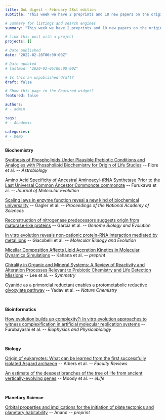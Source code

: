 ```yaml
---
title: OoL digest — February 28st edition
subtitle: "This week we have 2 preprints and 10 new papers on the origin of life, coming from biochemistry, bioinformatics, biology and planetary science. Enjoy!"

# Summary for listings and search engines
summary: "This week we have 2 preprints and 10 new papers on the origin of life, coming from biochemistry, bioinformatics, biology and planetary science. Enjoy!"

# Link this post with a project
projects: []

# Date published
date: "2022-02-28T00:00:00Z"

# Date updated
# lastmod: "2020-02-06T00:00:00Z"

# Is this an unpublished draft?
draft: false

# Show this page in the Featured widget?
featured: false

authors:
# - admin

tags:
# - Academic

categories:
# - Demo
---
```


**Biochemistry**

[Synthesis of Phospholipids Under Plausible Prebiotic Conditions and Analogies with Phospholipid Biochemistry for Origin of Life Studies](https://doi.org/10.1089/ast.2021.0059) -- Fiore et al. -- *Astrobiology*

[Amino Acid Specificity of Ancestral Aminoacyl-tRNA Synthetase Prior to the Last Universal Common Ancestor Commonote commonote](https://doi.org/10.1007/s00239-021-10043-z) -- Furukawa et al. -- *Journal of Molecular Evolution*

[Scaling laws in enzyme function reveal a new kind of biochemical universality](https://doi.org/10.1073/pnas.2106655119) -- Gagler et al. -- *Proceedings of the National Academy of Sciences*

[Reconstruction of nitrogenase predecessors suggests origin from maturase-like proteins](https://doi.org/10.1093/gbe/evac031) -- Garcia et al. -- *Genome Biology and Evolution*

[In vitro evolution reveals non-cationic protein-RNA interaction mediated by metal ions](https://doi.org/10.1093/molbev/msac032) -- Giacobelli et al. -- *Molecular Biology and Evolution*

[Micellar Composition Affects Lipid Accretion Kinetics in Molecular Dynamics Simulations](https://chemrxiv.org/engage/chemrxiv/article-details/62123f4c21686712dc7d2478) -- Kahana et al. -- *preprint*

[Chirality in Organic and Mineral Systems: A Review of Reactivity and Alteration Processes Relevant to Prebiotic Chemistry and Life Detection Missions](https://doi.org/10.3390/sym14030460) -- Lee et al. -- *Symmetry*

[Cyanide as a primordial reductant enables a protometabolic reductive glyoxylate pathway](https://doi.org/10.1038/s41557-021-00878-w) -- Yadav et al. -- *Nature Chemistry*

<br>

**Bioinformatics**

[How evolution builds up complexity?: In vitro evolution approaches to witness complexification in artificial molecular replication systems](https://doi.org/10.2142/biophysico.bppb-v19.0005) -- Furubayashi et al. -- *Biophysics and Physicobiology*

<br>

**Biology**

[Origin of eukaryotes: What can be learned from the first successfully isolated Asgard archaeon](https://doi.org/10.12703/r-01-000005) -- Albers et al. -- *Faculty Reviews*

[An estimate of the deepest branches of the tree of life from ancient vertically-evolving genes](https://doi.org/10.7554/eLife.66695) -- Moody et al. -- *eLife*

<br>

**Planetary Science**

[Orbital properties and implications for the initiation of plate tectonics and planetary habitability](http://arxiv.org/abs/2202.10719) -- Anand -- *preprint*

<br>
